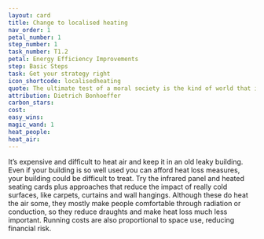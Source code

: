```yaml
---
layout: card
title: Change to localised heating
nav_order: 1
petal_number: 1
step_number: 1
task_number: T1.2
petal: Energy Efficiency Improvements
step: Basic Steps
task: Get your strategy right
icon_shortcode: localisedheating
quote: The ultimate test of a moral society is the kind of world that it leaves to its children.
attribution: Dietrich Bonhoeffer
carbon_stars: 
cost: 
easy_wins: 
magic_wand: 1
heat_people: 
heat_air: 
---
```


<p>It’s expensive and difficult to heat air and keep it in an old leaky building. Even if your building is so well used you can afford heat loss measures, your building could be difficult to treat. Try the infrared panel and heated seating cards plus approaches that reduce the impact of really cold surfaces, like carpets, curtains and wall hangings. Although these do heat the air some, they mostly make people comfortable through radiation or conduction, so they reduce draughts and make heat loss much less important. Running costs are also proportional to space use, reducing financial risk.</p> 
